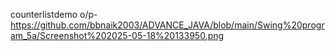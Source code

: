 counterlistdemo o/p- https://github.com/bbnaik2003/ADVANCE_JAVA/blob/main/Swing%20program_5a/Screenshot%202025-05-18%20133950.png
